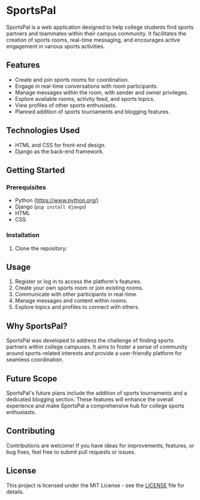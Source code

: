 # SportsPal

SportsPal is a web application designed to help college students find sports partners and teammates within their campus community. It facilitates the creation of sports rooms, real-time messaging, and encourages active engagement in various sports activities.



## Features

- Create and join sports rooms for coordination.
- Engage in real-time conversations with room participants.
- Manage messages within the room, with sender and owner privileges.
- Explore available rooms, activity feed, and sports topics.
- View profiles of other sports enthusiasts.
- Planned addition of sports tournaments and blogging features.

## Technologies Used

- HTML and CSS for front-end design.
- Django as the back-end framework.

## Getting Started

### Prerequisites

- Python (https://www.python.org/)
- Django (`pip install django`)
- HTML
- CSS


### Installation

1. Clone the repository:







## Usage

1. Register or log in to access the platform's features.
2. Create your own sports room or join existing rooms.
3. Communicate with other participants in real-time.
4. Manage messages and content within rooms.
5. Explore topics and profiles to connect with others.

## Why SportsPal?

SportsPal was developed to address the challenge of finding sports partners within college campuses. It aims to foster a sense of community around sports-related interests and provide a user-friendly platform for seamless coordination.

## Future Scope

SportsPal's future plans include the addition of sports tournaments and a dedicated blogging section. These features will enhance the overall experience and make SportsPal a comprehensive hub for college sports enthusiasts.

## Contributing

Contributions are welcome! If you have ideas for improvements, features, or bug fixes, feel free to submit pull requests or issues.

## License

This project is licensed under the MIT License - see the [LICENSE](LICENSE) file for details.
